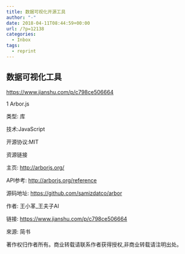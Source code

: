 ```yaml
---
title: 数据可视化开源工具
author: "-"
date: 2018-04-11T08:44:59+00:00
url: /?p=12138
categories:
  - Inbox
tags:
  - reprint
---
```

## 数据可视化工具
https://www.jianshu.com/p/c798ce506664

1 Arbor.js

类型: 库

技术:JavaScript

开源协议:MIT

资源链接

主页: http://arborjs.org/

API参考: http://arborjs.org/reference

源码地址: https://github.com/samizdatco/arbor

作者: 王小革_王夫子AI
  
链接: https://www.jianshu.com/p/c798ce506664
  
來源: 简书
  
著作权归作者所有。商业转载请联系作者获得授权,非商业转载请注明出处。